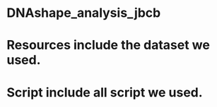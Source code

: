 # DNAshape_analysis_jbcb

# Resources include the dataset we used.

# Script include all script we used.
